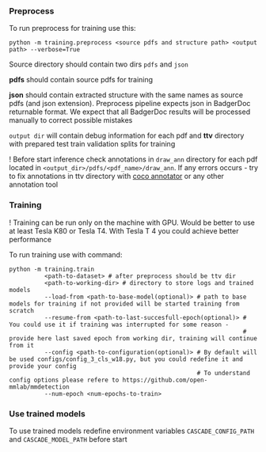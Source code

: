 ### Preprocess

To run preprocess for training use this:

```python -m training.preprocess <source pdfs and structure path> <output path> --verbose=True```

Source directory should contain two dirs ```pdfs``` and ```json```

**pdfs** should contain source pdfs for training

**json** should contain extracted structure with the same names as source pdfs (and json extension). 
Preprocess pipeline expects json in BadgerDoc returnable format. 
We expect that all BadgerDoc results will be processed manually to correct possible mistakes

```output dir``` will contain debug information for each pdf and **ttv** directory with prepared test train validation splits for training

! Before start inference check annotations in ```draw_ann``` directory for each pdf located in ```<output_dir>/pdfs/<pdf_name>/draw_ann```.
If any errors occurs - try to fix annotations in ttv directory with [coco annotator](https://github.com/jsbroks/coco-annotator) or any other annotation tool

### Training
! Training can be run only on the machine with GPU. Would be better to use at least Tesla K80 or Tesla T4. With Tesla T 4 you could achieve better performance

To run training use with command: 
```
python -m training.train 
          <path-to-dataset> # after preprocess should be ttv dir
          <path-to-working-dir> # directory to store logs and trained models
          --load-from <path-to-base-model(optional)> # path to base models for training if not provided will be started training from scratch
          --resume-from <path-to-last-succesfull-epoch(optional)> # You could use it if training was interrupted for some reason - 
                                                                  # provide here last saved epoch from working dir, training will continue from it
          --config <path-to-configuration(optional)> # By default will be used configs/config_3_cls_w18.py, but you could redefine it and provide your config
                                                     # To understand config options please refere to https://github.com/open-mmlab/mmdetection
          --num-epoch <num-epochs-to-train>
```

### Use trained models
To use trained models redefine environment variables ```CASCADE_CONFIG_PATH``` and ```CASCADE_MODEL_PATH``` before start